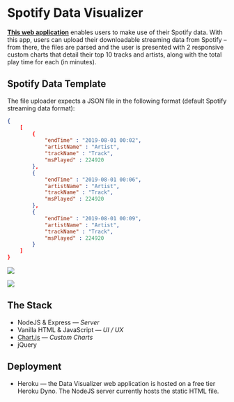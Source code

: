 # Spotify Data Visualizer

**[This web application](https://spotify-streaming-visualizer.herokuapp.com/)** enables users to make use of their Spotify data.  With this app, users can upload their downloadable streaming data from Spotify &ndash; from there, the files are parsed and the user is presented with 2 responsive custom charts that detail their top 10 tracks and artists, along with the total play time for each (in minutes).

## Spotify Data Template

The file uploader expects a JSON file in the following format (default Spotify streaming data format):

```json
{
    [
        {
            "endTime" : "2019-08-01 00:02",
            "artistName" : "Artist",
            "trackName" : "Track",
            "msPlayed" : 224920
        },
        {
            "endTime" : "2019-08-01 00:06",
            "artistName" : "Artist",
            "trackName" : "Track",
            "msPlayed" : 224920
        },
        {
            "endTime" : "2019-08-01 00:09",
            "artistName" : "Artist",
            "trackName" : "Track",
            "msPlayed" : 224920
        }
    ]
}
```

![](https://i.ibb.co/mDNL9cW/data-visualizer-artists.png)

![](https://i.ibb.co/NCmdrZr/data-visualizer-tracks.png)

## The Stack
- NodeJS & Express &mdash; *Server*
- Vanilla HTML & JavaScript &mdash; *UI / UX*
- [Chart.js](https://www.chartjs.org/) &mdash; *Custom Charts*
- jQuery

## Deployment
- Heroku &mdash; the Data Visualizer web application is hosted on a free tier Heroku Dyno.  The NodeJS server currently hosts the static HTML file.